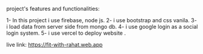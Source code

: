 project's features and functionalities:

1- In this project i use firebase, node js.
2- i use bootstrap and css vanila.
3- i load data from server side from mongo db.
4- i use google login as a social login system.
5- i use vercel to deploy website .



live link:   https://fit-with-rahat.web.app

